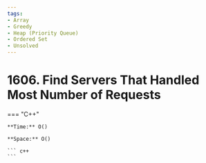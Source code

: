 ```yaml
---
tags:
- Array
- Greedy
- Heap (Priority Queue)
- Ordered Set
- Unsolved
---
```



# 1606. Find Servers That Handled Most Number of Requests

=== "C++"

    **Time:** O()

    **Space:** O()

    ``` c++
    ```
